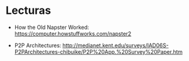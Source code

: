 # Lecturas

* How the Old Napster Worked: https://computer.howstuffworks.com/napster2

* P2P Architectures: http://medianet.kent.edu/surveys/IAD06S-P2PArchitectures-chibuike/P2P%20App.%20Survey%20Paper.htm